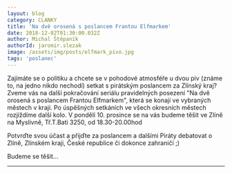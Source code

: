 ```yaml
---
layout: blog
category: CLANKY
title: 'Na dvě orosená s poslancem Frantou Elfmarkem'
date: 2018-12-02T01:30:00.032Z
author: Michal Štěpaník 
authorId: jaromir.slezak
image: /assets/img/posts/elfmark_pivo.jpg
tags: 'poslanec'
---
```


Zajímáte se o politiku a chcete se v pohodové atmosféře u dvou piv (známe to, na jedno nikdo nechodí) setkat s pirátským poslancem za Zlínský kraj? Zveme vás na další pokračování seriálu pravidelných posezení "Na dvě orosená s poslancem Frantou Elfmarkem", která se konají ve vybraných městech v kraji. Po úspěšných setkáních ve všech okresních městech rozjíždíme další kolo. V pondělí 10. prosince se na vás budeme těšit ve Zlíně na Myslivně, Tř.T.Bati 3250, od 18.30-20.00hod

Potvrďte svou účast a přijďte za poslancem a dalšími Piráty debatovat o Zlíně, Zlínském kraji, České republice či dokonce zahraničí ;)

Budeme se těšit...
- - -
